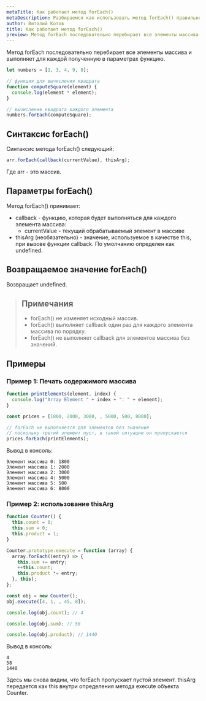 ```yaml
---
metaTitle: Как работает метод forEach()
metaDescription: Разбираемся как использовать метод forEach() правильно
author: Виталий Котов
title: Как работает метод forEach()
preview: Метод forEach последовательно перебирает все элементы массива и выполняет для каждой полученную в параметрах функцию...
---
```


Метод forEach последовательно перебирает все элементы массива и выполняет для каждой полученную в параметрах функцию.

```javascript
let numbers = [1, 3, 4, 9, 8];

// функция для вычисления квадрата
function computeSquare(element) {
  console.log(element * element);
}

// вычисление квадрата каждого элемента
numbers.forEach(computeSquare);
```

## Синтаксис forEach()

Синтаксис метода forEach() следующий:

```javascript
arr.forEach(callback(currentValue), thisArg);
```

Где arr - это массив.

## Параметры forEach()

Метод forEach() принимает:

- callback - функцию, которая будет выполняться для каждого элемента массива:
  - currentValue - текущий обрабатываемый элемент в массиве
- thisArg (необязательно) - значение, используемое в качестве this, при вызове функции callback. По умолчанию определен как undefined.

## Возвращаемое значение forEach()

Возвращает undefined.

> ## Примечания
>
> - forEach() не изменяет исходный массив.
> - forEach() выполняет callback один раз для каждого элемента массива по порядку.
> - forEach() не выполняет callback для элементов массива без значений.

## Примеры

### Пример 1: Печать содержимого массива

```javascript
function printElements(element, index) {
  console.log("Array Element " + index + ": " + element);
}

const prices = [1800, 2000, 3000, , 5000, 500, 8000];

// forEach не выполняется для элементов без значения
// поскольку третий элемент пуст, в такой ситуации он пропускается
prices.forEach(printElements);
```

Вывод в консоль:

```
Элемент массива 0: 1800
Элемент массива 1: 2000
Элемент массива 2: 3000
Элемент массива 4: 5000
Элемент массива 5: 500
Элемент массива 6: 8000
```

### Пример 2: использование thisArg

```javascript
function Counter() {
  this.count = 0;
  this.sum = 0;
  this.product = 1;
}

Counter.prototype.execute = function (array) {
  array.forEach((entry) => {
    this.sum += entry;
    ++this.count;
    this.product *= entry;
  }, this);
};

const obj = new Counter();
obj.execute([4, 1, , 45, 8]);

console.log(obj.count); // 4

console.log(obj.sum); // 58

console.log(obj.product); // 1440
```

Вывод в консоль:

```
4
58
1440
```

Здесь мы снова видим, что forEach пропускает пустой элемент. thisArg передается как this внутри определения метода execute объекта Counter.
